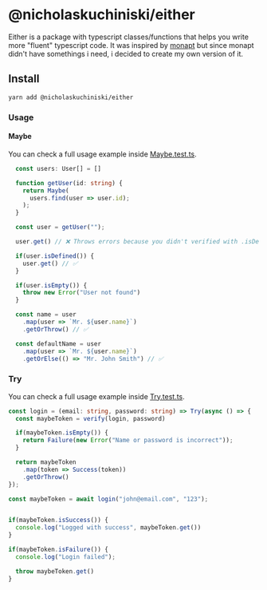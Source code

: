 # @nicholaskuchiniski/either

Either is a package with typescript classes/functions that helps you write more "fluent" typescript code. It was inspired by [monapt](https://github.com/jklmli/monapt) but since monapt didn't have somethings i need, i decided to create my own version of it.

## Install
```
yarn add @nicholaskuchiniski/either
```

### Usage

#### Maybe

You can check a full usage example inside [Maybe.test.ts](./src/Maybe.test.ts).

```ts
  const users: User[] = []

  function getUser(id: string) {
    return Maybe(
      users.find(user => user.id);
    );
  }

  const user = getUser("");

  user.get() // ❌ Throws errors because you didn't verified with .isDefined() first;

  if(user.isDefined()) {
    user.get() // ✅
  }

  if(user.isEmpty()) {
    throw new Error("User not found")
  }

  const name = user
    .map(user => `Mr. ${user.name}`)
    .getOrThrow() // ✅

  const defaultName = user
    .map(user => `Mr. ${user.name}`)
    .getOrElse(() => "Mr. John Smith") // ✅
```

### Try

You can check a full usage example inside [Try.test.ts](./src/Try.test.ts).

```ts
const login = (email: string, password: string) => Try(async () => {
  const maybeToken = verify(login, password)

  if(maybeToken.isEmpty()) {
    return Failure(new Error("Name or password is incorrect"));
  }

  return maybeToken
    .map(token => Success(token))
    .getOrThrow()
});

const maybeToken = await login("john@email.com", "123");


if(maybeToken.isSuccess()) {
  console.log("Logged with success", maybeToken.get())
}

if(maybeToken.isFailure()) {
  console.log("Login failed");

  throw maybeToken.get()
}
```
